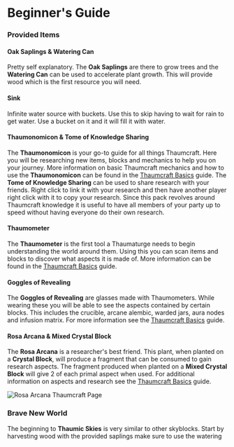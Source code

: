 # Beginner's Guide

### Provided Items
#### Oak Saplings & Watering Can
Pretty self explanatory. The **Oak Saplings** are there to grow trees and the **Watering Can** can be used to accelerate plant growth. This will provide wood which is the first resource you will need.
#### Sink
Infinite water source with buckets. Use this to skip having to wait for rain to get water. Use a bucket on it and it will fill it with water.
#### Thaumonomicon & Tome of Knowledge Sharing
The **Thaumonomicon** is your go-to guide for all things Thaumcraft. Here you will be researching new items, blocks and mechanics to help you on your journey. More information on basic Thaumcraft mechanics and how to use the **Thaumonomicon** can be found in the [Thaumcraft Basics](https://github.com/MyM-ModpackTeam/ThaumicSkies/blob/master/guide/Thaumcraft%20Basics.md) guide. The **Tome of Knowledge Sharing** can be used to share research with your friends. Right click to link it with your research and then have another player right click with it to copy your research. Since this pack revolves around Thaumcraft knowledge it is useful to have all members of your party up to speed without having everyone do their own research.
#### Thaumometer 
The **Thaumometer** is the first tool a Thaumaturge needs to begin understanding the world around them. Using this you can scan items and blocks to discover what aspects it is made of. More information can be found in the [Thaumcraft Basics](https://github.com/MyM-ModpackTeam/ThaumicSkies/blob/master/guide/Thaumcraft%20Basics.md) guide.
#### Goggles of Revealing
The **Goggles of Revealing** are glasses made with Thaumometers. While wearing these you will be able to see the aspects contained by certain blocks. This includes the crucible, arcane alembic, warded jars, aura nodes and infusion matrix. For more information see the [Thaumcraft Basics](https://github.com/MyM-ModpackTeam/ThaumicSkies/blob/master/guide/Thaumcraft%20Basics.md) guide.
#### Rosa Arcana & Mixed Crystal Block
The **Rosa Arcana** is a researcher's best friend. This plant, when planted on a **Crystal Block**, will produce a fragment that can be consumed to gain research aspects. The fragment produced when planted on a **Mixed Crystal Block** will give 2 of each primal aspect when used. For additional information on aspects and research see the [Thaumcraft Basics](https://github.com/MyM-ModpackTeam/ThaumicSkies/blob/master/guide/Thaumcraft%20Basics.md) guide.

![Rosa Arcana Thaumcraft Page](https://github.com/MyM-ModpackTeam/ThaumicSkies/blob/master/guide/images/RosaArcana.png)


### Brave New World
The beginning to **Thaumic Skies** is very similar to other skyblocks. Start by harvesting wood with the provided saplings make sure to use the watering